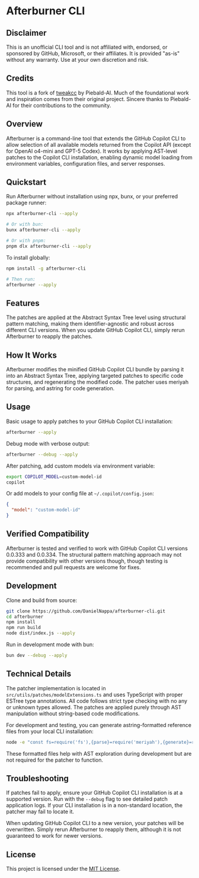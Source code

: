 # Afterburner CLI

## Disclaimer

This is an unofficial CLI tool and is not affiliated with,
endorsed, or sponsored by GitHub, Microsoft, or their affiliates. It is provided
"as-is" without any warranty. Use at your own discretion and risk.

## Credits

This tool is a fork of [tweakcc](https://github.com/Piebald-AI/tweakcc) by
Piebald-AI. Much of the foundational work and inspiration comes from their
original project. Sincere thanks to Piebald-AI for their contributions to the
community.

## Overview

Afterburner is a command-line tool that extends the GitHub Copilot CLI to allow
selection of all available models returned from the Copilot API (except for
OpenAI o4-mini and GPT-5 Codex). It works by applying AST-level patches to the
Copilot CLI installation, enabling dynamic model loading from environment
variables, configuration files, and server responses.

## Quickstart

Run Afterburner without installation using npx, bunx, or your preferred package
runner:

```bash
npx afterburner-cli --apply

# Or with bun:
bunx afterburner-cli --apply

# Or with pnpm:
pnpm dlx afterburner-cli --apply
```

To install globally:

```bash
npm install -g afterburner-cli

# Then run:
afterburner --apply
```

## Features

The patches are applied at the Abstract Syntax Tree level using structural
pattern matching, making them identifier-agnostic and robust across different
CLI versions. When you update GitHub Copilot CLI, simply rerun Afterburner to
reapply the patches.

## How It Works

Afterburner modifies the minified GitHub Copilot CLI bundle by parsing it into
an Abstract Syntax Tree, applying targeted patches to specific code structures,
and regenerating the modified code. The patcher uses meriyah for parsing,
and astring for code generation.

## Usage

Basic usage to apply patches to your GitHub Copilot CLI installation:

```bash
afterburner --apply
```

Debug mode with verbose output:

```bash
afterburner --debug --apply
```

After patching, add custom models via environment variable:

```bash
export COPILOT_MODEL=custom-model-id
copilot
```

Or add models to your config file at `~/.copilot/config.json`:

```json
{
  "model": "custom-model-id"
}
```

## Verified Compatibility

Afterburner is tested and verified to work with GitHub Copilot CLI versions
0.0.333 and 0.0.334. The structural pattern matching approach may not provide
compatibility with other versions though, though testing is recommended and pull
requests are welcome for fixes.

## Development

Clone and build from source:

```bash
git clone https://github.com/DanielNappa/afterburner-cli.git
cd afterburner
npm install
npm run build
node dist/index.js --apply
```

Run in development mode with bun:

```bash
bun dev --debug --apply
```

## Technical Details

The patcher implementation is located in `src/utils/patches/modelExtensions.ts`
and uses TypeScript with proper ESTree type annotations. All code follows strict
type checking with no any or unknown types allowed. The patches are applied
purely through AST manipulation without string-based code modifications.

For development and testing, you can generate astring-formatted reference files
from your local CLI installation:

```bash
node -e "const fs=require('fs'),{parse}=require('meriyah'),{generate}=require('astring');const code=fs.readFileSync('node_modules/@github/copilot/index.js','utf-8');const ast=parse(code,{module:true,next:true});fs.writeFileSync('index-astring.js',generate(ast),'utf-8');"
```

These formatted files help with AST exploration during development but are not
required for the patcher to function.

## Troubleshooting

If patches fail to apply, ensure your GitHub Copilot CLI installation is at a
supported version. Run with the `--debug` flag to see detailed patch application
logs. If your CLI installation is in a non-standard location, the patcher may
fail to locate it.

When updating GitHub Copilot CLI to a new version, your patches will be
overwritten. Simply rerun Afterburner to reapply them, although it is not guaranteed to work for newer versions.

## License

This project is licensed under the [MIT License](LICENSE).
